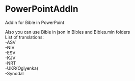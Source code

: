 # PowerPointAddIn
AddIn for Bible in PowerPoint

Also you can use Bible in json in Bibles and Bibles.min folders<br/>
List of translations: <br/>
-ASV<br/>
-NIV<br/>
-ESV<br/>
-KJV<br/>
-NRT<br/>
-UKR(Ogiyenka)<br/>
-Synodal<br/>
